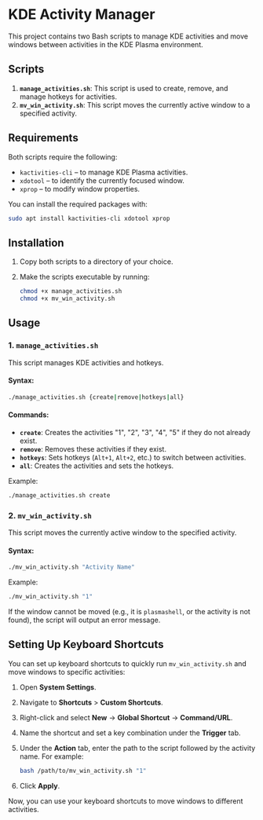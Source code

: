 # KDE Activity Manager

This project contains two Bash scripts to manage KDE activities and move windows between activities in the KDE Plasma environment.

## Scripts

1. **`manage_activities.sh`**: This script is used to create, remove, and manage hotkeys for activities.
2. **`mv_win_activity.sh`**: This script moves the currently active window to a specified activity.

## Requirements

Both scripts require the following:

- `kactivities-cli` – to manage KDE Plasma activities.
- `xdotool` – to identify the currently focused window.
- `xprop` – to modify window properties.

You can install the required packages with:

```bash
sudo apt install kactivities-cli xdotool xprop
```

## Installation

1. Copy both scripts to a directory of your choice.
2. Make the scripts executable by running:

   ```bash
   chmod +x manage_activities.sh
   chmod +x mv_win_activity.sh
   ```

## Usage

### 1. `manage_activities.sh`

This script manages KDE activities and hotkeys.

#### Syntax:

```bash
./manage_activities.sh {create|remove|hotkeys|all}
```

#### Commands:

- **`create`**: Creates the activities "1", "2", "3", "4", "5" if they do not already exist.
- **`remove`**: Removes these activities if they exist.
- **`hotkeys`**: Sets hotkeys (`Alt+1`, `Alt+2`, etc.) to switch between activities.
- **`all`**: Creates the activities and sets the hotkeys.

Example:

```bash
./manage_activities.sh create
```

### 2. `mv_win_activity.sh`

This script moves the currently active window to the specified activity.

#### Syntax:

```bash
./mv_win_activity.sh "Activity Name"
```

Example:

```bash
./mv_win_activity.sh "1"
```

If the window cannot be moved (e.g., it is `plasmashell`, or the activity is not found), the script will output an error message.

## Setting Up Keyboard Shortcuts

You can set up keyboard shortcuts to quickly run `mv_win_activity.sh` and move windows to specific activities:

1. Open **System Settings**.
2. Navigate to **Shortcuts** > **Custom Shortcuts**.
3. Right-click and select **New** -> **Global Shortcut** -> **Command/URL**.
4. Name the shortcut and set a key combination under the **Trigger** tab.
5. Under the **Action** tab, enter the path to the script followed by the activity name. For example:

   ```bash
   bash /path/to/mv_win_activity.sh "1"
   ```

6. Click **Apply**.

Now, you can use your keyboard shortcuts to move windows to different activities.